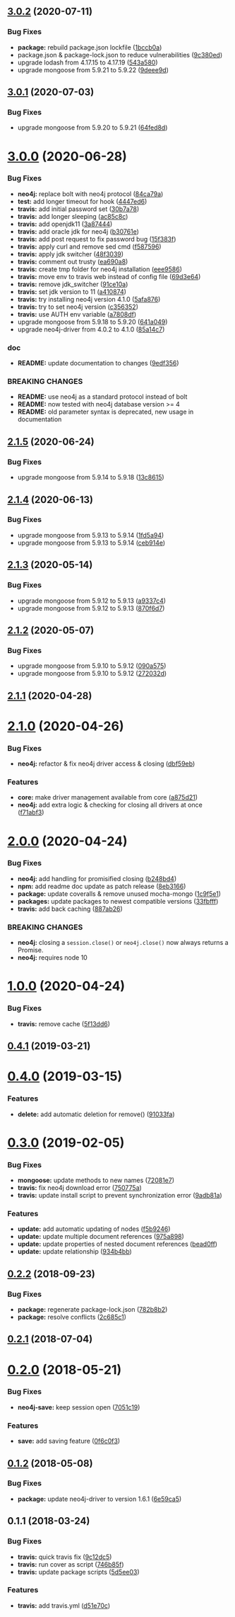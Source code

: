 ## [3.0.2](https://github.com/SvenWesterlaken/mongo4j/compare/v3.0.1...v3.0.2) (2020-07-11)


### Bug Fixes

* **package:** rebuild package.json lockfile ([1bccb0a](https://github.com/SvenWesterlaken/mongo4j/commit/1bccb0a06a3414ac5d7b703c809fe0f17ebe067f))
* package.json & package-lock.json to reduce vulnerabilities ([9c380ed](https://github.com/SvenWesterlaken/mongo4j/commit/9c380ed462dfced1fc7bd1b601bc5fea2a41d023))
* upgrade lodash from 4.17.15 to 4.17.19 ([543a580](https://github.com/SvenWesterlaken/mongo4j/commit/543a5802f0de453cdd5e2af2bfd98ced502459eb))
* upgrade mongoose from 5.9.21 to 5.9.22 ([9deee9d](https://github.com/SvenWesterlaken/mongo4j/commit/9deee9d26e93dc2c57765e368332f65e469ffcd4))

## [3.0.1](https://github.com/SvenWesterlaken/mongo4j/compare/v3.0.0...v3.0.1) (2020-07-03)


### Bug Fixes

* upgrade mongoose from 5.9.20 to 5.9.21 ([64fed8d](https://github.com/SvenWesterlaken/mongo4j/commit/64fed8d0651ec6c3215e4337f36844435e1ced83))

# [3.0.0](https://github.com/SvenWesterlaken/mongo4j/compare/v2.1.5...v3.0.0) (2020-06-28)


### Bug Fixes

* **neo4j:** replace bolt with neo4j protocol ([84ca79a](https://github.com/SvenWesterlaken/mongo4j/commit/84ca79a301e3cf0cadb3333289a1f8643edff771))
* **test:** add longer timeout for hook ([4447ed6](https://github.com/SvenWesterlaken/mongo4j/commit/4447ed62b849853dd76a321fbee3340b29aadb62))
* **travis:** add initial password set ([30b7a78](https://github.com/SvenWesterlaken/mongo4j/commit/30b7a78994d8eae4f9c8325b82ebb67f5e6955c7))
* **travis:** add longer sleeping ([ac85c8c](https://github.com/SvenWesterlaken/mongo4j/commit/ac85c8ca8a1a3d7fa37994d64fed7aba00c63d69))
* **travis:** add openjdk11 ([3a87444](https://github.com/SvenWesterlaken/mongo4j/commit/3a8744488a394351dc5c5abf70fd400c4ed79298))
* **travis:** add oracle jdk for neo4j ([b30761e](https://github.com/SvenWesterlaken/mongo4j/commit/b30761ec3ee7b2a652292a097abce2250ff37262))
* **travis:** add post request to fix password bug ([15f383f](https://github.com/SvenWesterlaken/mongo4j/commit/15f383f8061fd708db3086f0b2354281dee212c2))
* **travis:** apply curl and remove sed cmd ([f587596](https://github.com/SvenWesterlaken/mongo4j/commit/f587596baf63d4d39ac6012bb02f279d4a59c24b))
* **travis:** apply jdk switcher ([48f3039](https://github.com/SvenWesterlaken/mongo4j/commit/48f3039a5da266d7ee3ba747b6a42831f017dc89))
* **travis:** comment out trusty ([ea690a8](https://github.com/SvenWesterlaken/mongo4j/commit/ea690a849b2d6030c268c8eedef7848cb72a096a))
* **travis:** create tmp folder for neo4j installation ([eee9586](https://github.com/SvenWesterlaken/mongo4j/commit/eee9586f56a23111b15ab41430394e8c54b485da))
* **travis:** move env to travis web instead of config file ([69d3e64](https://github.com/SvenWesterlaken/mongo4j/commit/69d3e6481eab27ceccb2747111108e819fccd00f))
* **travis:** remove jdk_switcher ([91ce10a](https://github.com/SvenWesterlaken/mongo4j/commit/91ce10a6f56bf73ef62431cde92994cd94be509b))
* **travis:** set jdk version to 11 ([a410874](https://github.com/SvenWesterlaken/mongo4j/commit/a410874043c3bbeea639898b1b4ec44bb75ae5e6))
* **travis:** try installing neo4j version 4.1.0 ([5afa876](https://github.com/SvenWesterlaken/mongo4j/commit/5afa8765ac6c83c2cf9e704bb36238fd5777edf1))
* **travis:** try to set neo4j version ([c356352](https://github.com/SvenWesterlaken/mongo4j/commit/c356352b38eef3d47b6622643693c62d5f6ab466))
* **travis:** use AUTH env variable ([a7808df](https://github.com/SvenWesterlaken/mongo4j/commit/a7808df52f16d78b1af0dc72fcaa0c3411e68830))
* upgrade mongoose from 5.9.18 to 5.9.20 ([641a049](https://github.com/SvenWesterlaken/mongo4j/commit/641a0494e8045e4126fda5025fdc484886b40f80))
* upgrade neo4j-driver from 4.0.2 to 4.1.0 ([85a14c7](https://github.com/SvenWesterlaken/mongo4j/commit/85a14c791493c630980fbe12bd9b64318b7612aa))


### doc

* **README:** update documentation to changes ([9edf356](https://github.com/SvenWesterlaken/mongo4j/commit/9edf356f8375bf5450a3fa4635556020a524d408))


### BREAKING CHANGES

* **README:** use neo4j as a standard protocol instead of bolt
* **README:** now tested with neo4j database version >= 4
* **README:** old parameter syntax is deprecated, new usage in documentation

## [2.1.5](https://github.com/SvenWesterlaken/mongo4j/compare/v2.1.4...v2.1.5) (2020-06-24)


### Bug Fixes

* upgrade mongoose from 5.9.14 to 5.9.18 ([13c8615](https://github.com/SvenWesterlaken/mongo4j/commit/13c86159673150073d76d441c2235954b2b5ce5d))

## [2.1.4](https://github.com/SvenWesterlaken/mongo4j/compare/v2.1.3...v2.1.4) (2020-06-13)


### Bug Fixes

* upgrade mongoose from 5.9.13 to 5.9.14 ([1fd5a94](https://github.com/SvenWesterlaken/mongo4j/commit/1fd5a941f5903f18c0c1158635e56ad0fadad035))
* upgrade mongoose from 5.9.13 to 5.9.14 ([ceb914e](https://github.com/SvenWesterlaken/mongo4j/commit/ceb914e0c5e0430529227f562f693e531e6439ba))

## [2.1.3](https://github.com/SvenWesterlaken/mongo4j/compare/v2.1.2...v2.1.3) (2020-05-14)


### Bug Fixes

* upgrade mongoose from 5.9.12 to 5.9.13 ([a9337c4](https://github.com/SvenWesterlaken/mongo4j/commit/a9337c4984ec650e696d0b9426c8017cc114eab0))
* upgrade mongoose from 5.9.12 to 5.9.13 ([870f6d7](https://github.com/SvenWesterlaken/mongo4j/commit/870f6d784119abd360fcc2541d06fa66169f395c))

## [2.1.2](https://github.com/SvenWesterlaken/mongo4j/compare/v2.1.1...v2.1.2) (2020-05-07)


### Bug Fixes

* upgrade mongoose from 5.9.10 to 5.9.12 ([090a575](https://github.com/SvenWesterlaken/mongo4j/commit/090a575d32a76773853f058cc11433055e2ee697))
* upgrade mongoose from 5.9.10 to 5.9.12 ([272032d](https://github.com/SvenWesterlaken/mongo4j/commit/272032dd76f099fbcb8dea9c4c494cb33bd30a16))

## [2.1.1](https://github.com/SvenWesterlaken/mongo4j/compare/v2.1.0...v2.1.1) (2020-04-28)

# [2.1.0](https://github.com/SvenWesterlaken/mongo4j/compare/v2.0.0...v2.1.0) (2020-04-26)


### Bug Fixes

* **neo4j:** refactor & fix neo4j driver access & closing ([dbf59eb](https://github.com/SvenWesterlaken/mongo4j/commit/dbf59eb290afbd98be3b1622ce81629fcade6007))


### Features

* **core:** make driver management available from core ([a875d21](https://github.com/SvenWesterlaken/mongo4j/commit/a875d216653fada04e75c6ae92c5d765efbb0a34))
* **neo4j:** add extra logic & checking for closing all drivers at once ([f71abf3](https://github.com/SvenWesterlaken/mongo4j/commit/f71abf388c9a160f0918a13d30cf307dd060ec38))

# [2.0.0](https://github.com/SvenWesterlaken/mongo4j/compare/v1.0.0...v2.0.0) (2020-04-24)


### Bug Fixes

* **neo4j:** add handling for promisified closing ([b248bd4](https://github.com/SvenWesterlaken/mongo4j/commit/b248bd41d77224e0fcc1c656b17724018ee26ad6))
* **npm:** add readme doc update as patch release ([8eb3166](https://github.com/SvenWesterlaken/mongo4j/commit/8eb31661fa6735ece0e6a4532501b4af555ceef5))
* **package:** update coveralls & remove unused mocha-mongo ([1c9f5e1](https://github.com/SvenWesterlaken/mongo4j/commit/1c9f5e1c728c8e261248389606f65a8fda0d559b))
* **packages:** update packages to newest compatible versions ([33fbfff](https://github.com/SvenWesterlaken/mongo4j/commit/33fbfffbe25a26e401ce3e144ba94a7dbd851688))
* **travis:** add back caching ([887ab26](https://github.com/SvenWesterlaken/mongo4j/commit/887ab2612b2d1b11fe6e2c2de5bba4241e5480a8))


### BREAKING CHANGES

* **neo4j:** closing a `session.close()` or `neo4j.close()` now always returns a Promise.
* **neo4j:** requires node 10

# [1.0.0](https://github.com/SvenWesterlaken/mongo4j/compare/v0.4.1...v1.0.0) (2020-04-24)


### Bug Fixes

* **travis:** remove cache ([5f13dd6](https://github.com/SvenWesterlaken/mongo4j/commit/5f13dd6))

## [0.4.1](https://github.com/SvenWesterlaken/mongo4j/compare/v0.4.0...v0.4.1) (2019-03-21)

# [0.4.0](https://github.com/SvenWesterlaken/mongo4j/compare/v0.3.0...v0.4.0) (2019-03-15)


### Features

* **delete:** add automatic deletion for remove() ([91033fa](https://github.com/SvenWesterlaken/mongo4j/commit/91033fa))

# [0.3.0](https://github.com/SvenWesterlaken/mongo4j/compare/v0.2.2...v0.3.0) (2019-02-05)


### Bug Fixes

* **mongoose:** update methods to new names ([72081e7](https://github.com/SvenWesterlaken/mongo4j/commit/72081e7))
* **travis:** fix neo4j download error ([750775a](https://github.com/SvenWesterlaken/mongo4j/commit/750775a))
* **travis:** update install script to prevent synchronization error ([9adb81a](https://github.com/SvenWesterlaken/mongo4j/commit/9adb81a))


### Features

* **update:** add automatic updating of nodes ([f5b9246](https://github.com/SvenWesterlaken/mongo4j/commit/f5b9246))
* **update:** update multiple document references ([975a898](https://github.com/SvenWesterlaken/mongo4j/commit/975a898))
* **update:** update properties of nested document references ([bead0ff](https://github.com/SvenWesterlaken/mongo4j/commit/bead0ff))
* **update:** update relationship ([934b4bb](https://github.com/SvenWesterlaken/mongo4j/commit/934b4bb))

## [0.2.2](https://github.com/SvenWesterlaken/mongo4j/compare/v0.2.1...v0.2.2) (2018-09-23)


### Bug Fixes

* **package:** regenerate package-lock.json ([782b8b2](https://github.com/SvenWesterlaken/mongo4j/commit/782b8b2))
* **package:** resolve conflicts ([2c685c1](https://github.com/SvenWesterlaken/mongo4j/commit/2c685c1))

<a name="0.2.1"></a>
## [0.2.1](https://github.com/SvenWesterlaken/mongo4j/compare/v0.2.0...v0.2.1) (2018-07-04)

<a name="0.2.0"></a>
# [0.2.0](https://github.com/SvenWesterlaken/mongo4j/compare/v0.1.2...v0.2.0) (2018-05-21)


### Bug Fixes

* **neo4j-save:** keep session open ([7051c19](https://github.com/SvenWesterlaken/mongo4j/commit/7051c19))


### Features

* **save:** add saving feature ([0f6c0f3](https://github.com/SvenWesterlaken/mongo4j/commit/0f6c0f3))

<a name="0.1.2"></a>
## [0.1.2](https://github.com/SvenWesterlaken/mongo4j/compare/v0.1.1...v0.1.2) (2018-05-08)


### Bug Fixes

* **package:** update neo4j-driver to version 1.6.1 ([6e59ca5](https://github.com/SvenWesterlaken/mongo4j/commit/6e59ca5))

<a name="0.1.1"></a>
## 0.1.1 (2018-03-24)


### Bug Fixes

* **travis:** quick travis fix ([9c12dc5](https://github.com/SvenWesterlaken/mongo4j/commit/9c12dc5))
* **travis:** run cover as script ([746b85f](https://github.com/SvenWesterlaken/mongo4j/commit/746b85f))
* **travis:** update package scripts ([5d5ee03](https://github.com/SvenWesterlaken/mongo4j/commit/5d5ee03))


### Features

* **travis:** add travis.yml ([d51e70c](https://github.com/SvenWesterlaken/mongo4j/commit/d51e70c))
